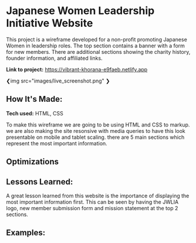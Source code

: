 # Japanese Women Leadership Initiative Website
This project is a wireframe developed for a non-profit promoting Japanese Women in leadership roles. The top section contains a banner with a form for new members. There are additional sections showing the charity history, founder information, and affiliated links. 

**Link to project:** https://vibrant-khorana-e9faeb.netlify.app

❮img src="images/live_screenshot.png" ❯

## How It's Made:

**Tech used:** HTML, CSS

To make this wireframe we are going to be using HTML and CSS to markup. we are also making the site resonsive with media queries to have this look presentable on mobile and tablet scaling. there are 5 main sections which represent the most important information.

## Optimizations


## Lessons Learned:

A great lesson learned from this website is the importance of displaying the most important information first. This can be seen by having the JWLIA logo, new member submission form and mission statement at the top 2 sections.

## Examples:



